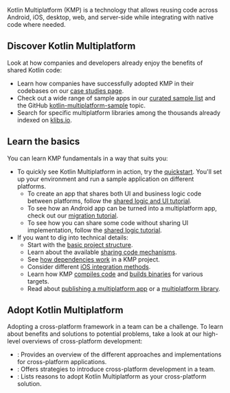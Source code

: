 [//]: # (title: What is Kotlin Multiplatform)

Kotlin Multiplatform (KMP) is a technology that allows reusing code across Android, iOS, desktop, web, and server-side
while integrating with native code where needed.

## Discover Kotlin Multiplatform

Look at how companies and developers already enjoy the benefits of shared Kotlin code:

* Learn how companies have successfully adopted KMP in their codebases on our [case studies page](case-studies.topic).
* Check out a wide range of sample apps in our [curated sample list](multiplatform-samples.md) and the GitHub [kotlin-multiplatform-sample](https://github.com/topics/kotlin-multiplatform-sample) topic.
* Search for specific multiplatform libraries among the thousands already indexed on [klibs.io](https://klibs.io/).

## Learn the basics

You can learn KMP fundamentals in a way that suits you: 

* To quickly see Kotlin Multiplatform in action, try the [quickstart](quickstart.md).
  You'll set up your environment and run a sample application on different platforms.
  * To create an app that shares both UI and business logic code between platforms,
    follow the [shared logic and UI tutorial](compose-multiplatform-create-first-app.md).
  * To see how an Android app can be turned into a multiplatform app,
    check out our [migration tutorial](multiplatform-integrate-in-existing-app.md).
  * To see how you can share some code without sharing UI implementation,
    follow the [shared logic tutorial](multiplatform-create-first-app.md).
* If you want to dig into technical details:
  * Start with the [basic project structure](multiplatform-discover-project.md).
  * Learn about the available [sharing code mechanisms](multiplatform-share-on-platforms.md).
  * See [how dependencies work](multiplatform-add-dependencies.md) in a KMP project.
  * Consider different [iOS integration methods](multiplatform-ios-integration-overview.md).
  * Learn how KMP [compiles code](multiplatform-configure-compilations.md) and [builds binaries](multiplatform-build-native-binaries.md)
    for various targets.
  * Read about [publishing a multiplatform app](multiplatform-publish-apps.md)
    or a [multiplatform library](multiplatform-publish-lib-setup.md).

## Adopt Kotlin Multiplatform

Adopting a cross-platform framework in a team can be a challenge.
To learn about benefits and solutions to potential problems, take a look at our high-level overviews
of cross-platform development:

* [](cross-platform-mobile-development.md): Provides an overview of the different approaches and implementations for cross-platform applications.
* [](multiplatform-introduce-your-team.md): Offers strategies to introduce cross-platform development in a team.
* [](multiplatform-reasons-to-try.md): Lists reasons to adopt Kotlin Multiplatform as your cross-platform solution.